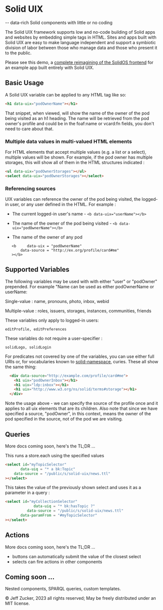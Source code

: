 # Solid UIX 

-- data-rich Solid components with little or no coding

The Solid UIX framework supports low and no-code building of Solid apps and websites by embedding simple tags in HTML.  Sites and apps built with Solid UIX are easy to make language independent and support a symbiotic division of labor between those who manage data and those who present it to the public.

Please see this demo, a [complete reimagining of the SolidOS frontend](https://jeff-zucker.github.io/solid-uix/index.html) for an example app built entirely with Solid UIX.

## Basic Usage

A Solid UIX variable can be applied to any HTML tag like so:

```html
<h1 data-uix="podOwnerName"></h1>
```

That snippet, when viewed, will show the name of the owner of the pod being visited as an h1 heading.  The name will be retrieved from the pod owner's profile and could be in the foaf:name or vcard:fn fields, you don't need to care about that.

### Multiple data values in multi-valued HTML elements

For HTML elements that accept multiple values (e.g. a list or a select), multiple values will be shown.  For example, if the pod owner has multiple storages, this will show all of them in the HTML structures indicated :

```html
<ul data-uix="podOwnerStorages"></ul>
<select data-uix="podOwnerStorages"></select>
```
### Referencing sources

UIX variables can reference the owner of the pod being visited, the logged-in user, or any user defined in the HTML.  For example :

* The current logged-in user's name - `<b data-uix="userName"></b>`

* The name of the owner of the pod being visited - `<b data-uix="podOwnerName"></b>`

* The name of the owner of any pod
```
   <b     data-uix = "podOwnerName" 
       data-source = "http://ex.org/profile/card#me"
   ></b>
```

## Supported Variables

The following variables may be used with with either "user" or "podOwner" prepended.  For example "Name can be used as either podOwnerName or userName:

Single-value : name, pronouns, photo, inbox, webid

Multiple-value : roles, issuers, storages, instances, communities, friends

These variables only apply to logged-in users:

    editProfile, editPreferences

These variables do not require a user-specifier :

    solidLogo, solidLogin

For predicates not covered by one of the variables, you can use either full URIs or, for vocabularies known to [solid-namespace](https://github.com/solid/solid-namespace), curies. These all show the same thing:

```html
  <div data-source="http://example.com/profile/card#me">
    <h1 uix="podOwnerInbox"></h1>
    <h1 uix="ldp:inbox"></h1>
    <h1 uix="http://www.w3.org/ns/solid/terms#storage"></h1>
  </div>
```
Note the usage above - we can specify the source of the profile once and it applies to all uix elements that are its children.  Also note that since we have specified a source, "podOwner", in this context, means the owner of the pod specified in the source, not of the pod we are visiting.

## Queries

More docs coming soon, here's the TL;DR ...

This runs a store.each using the specified values

```html
<select id="myTopicSelector"
       data-uiq = "* a bk:Topic"
    data-source = "/public/s/solid-uix/news.ttl"
></select>
```

This takes the value of the previously shown select and uses it as a parameter in a query :

```html
<select id="myCollectionSelector"
             data-uiq = "* bk:hasTopic ?"
          data-source = "/public/s/solid-uix/news.ttl"
       data-paramFrom = "#myTopicSelector"
></select>
```

## Actions

More docs coming soon, here's the TL;DR ...

* buttons can automatically submit the value of the closest select
* selects can fire actions in other components

## Coming soon ...

Nested components, SPARQL queries, custom templates.

&copy; Jeff Zucker, 2023 all rights reserved; May be freely distributed under an MIT license.